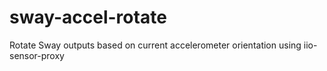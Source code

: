 # sway-accel-rotate
Rotate Sway outputs based on current accelerometer orientation using iio-sensor-proxy

